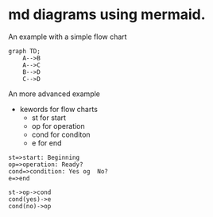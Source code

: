 # md diagrams using mermaid. 
An example with a simple flow chart
```mermaid
graph TD;
    A-->B
    A-->C
    B-->D
    C-->D
```
An more advanced example 
- kewords for flow charts
    - st for start
    - op for operation
    - cond for conditon
    - e for end 
```flow
st=>start: Beginning
op=>operation: Ready?
cond=>condition: Yes og  No?
e=>end

st->op->cond
cond(yes)->e
cond(no)->op
```